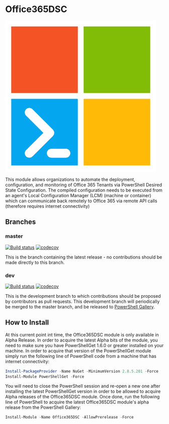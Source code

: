 # Office365DSC

![DSC Resources Flow](https://github.com/Microsoft/Office365DSC/blob/master/Images/Logo.png?raw=true)

This module allows organizations to automate the deployment,
configuration, and monitoring of Office 365 Tenants via PowerShell
Desired State Configuration. The compiled configuration needs to be
executed from an agent's Local Configuration Manager (LCM) (machine
or container) which can communicate back remotely to Office 365 via
remote API calls (therefore requires internet connectivity)

## Branches

### master

[![Build status](https://ci.appveyor.com/api/projects/status/5a7f2ao7d1mnoqrb/branch/master?svg=true)](https://ci.appveyor.com/project/NikCharlebois/office365dsc/branch/master)
[![codecov](https://codecov.io/gh/Microsoft/office365dsc/branch/master/graph/badge.svg)](https://codecov.io/gh/Microsoft/office365dsc)

This is the branch containing the latest release -
no contributions should be made directly to this branch.

### dev

[![Build status](https://ci.appveyor.com/api/projects/status/5a7f2ao7d1mnoqrb?svg=true)](https://ci.appveyor.com/project/NikCharlebois/office365dsc)
[![codecov](https://codecov.io/gh/microsoft/Office365DSC/branch/Dev/graph/badge.svg)](https://codecov.io/gh/microsoft/Office365DSC)

This is the development branch
to which contributions should be proposed by contributors as pull requests.
This development branch will periodically be merged to the master branch,
and be released to [PowerShell Gallery](https://www.powershellgallery.com/).

## How to Install

At this current point int time, the Office365DSC module is only
available in Alpha Release. In order to acquire the latest Alpha
bits of the module, you need to make sure you have PowerShellGet
1.6.0 or greater installed on your machine. In order to acquire that
version of the PowerShellGet module simply run the following line of
PowerShell code from a machine that has internet connectivity:

```powershell
Install-PackageProvider -Name NuGet -MinimumVersion 2.8.5.201 -Force
Install-Module PowerShellGet -Force
```

You will need to close the PowerShell session and re-open a new one
after installing the latest PowerShellGet version in order to be
allowed to acquire Alpha releases of the Office365DSC module. Once
done, run the following line of PowerShell to acquire the latest
Office365DSC module's alpha release from the PowerShell Gallery:

```powershell
Install-Module -Name Office365DSC -AllowPrerelease -Force
```
